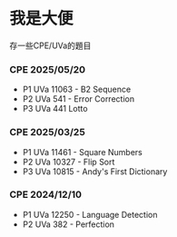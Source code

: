 # 我是大便

存一些CPE/UVa的題目

### CPE 2025/05/20
- P1 UVa 11063 - B2 Sequence
- P2 UVa 541 - Error Correction
- P3 UVa 441 Lotto

### CPE 2025/03/25
- P1 UVa 11461 - Square Numbers
- P2 UVa 10327 - Flip Sort
- P3 UVa 10815 - Andy's First Dictionary

### CPE 2024/12/10
- P1 UVa 12250 - Language Detection
- P2 UVa 382 - Perfection
